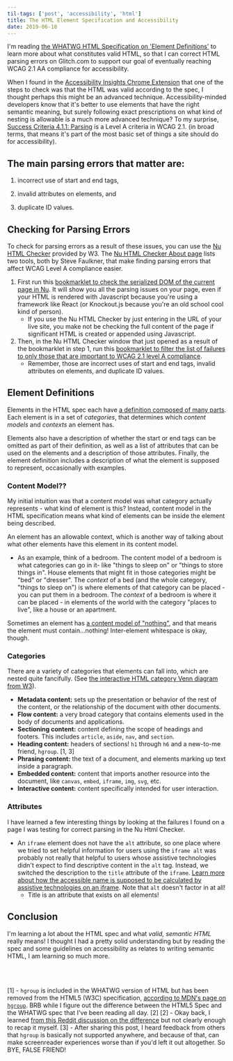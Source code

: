```yaml
---
til-tags: ['post', 'accessibility', 'html']
title: The HTML Element Specification and Accessibility
date: 2019-06-18
---
```


I'm reading [the WHATWG HTML Specification on 'Element Definitions'](https://html.spec.whatwg.org/multipage/dom.html#element-definitions) to learn more about what constitutes valid HTML, so that I can correct HTML parsing errors on Glitch.com to support our goal of eventually reaching WCAG 2.1 AA compliance for accessibility. 

When I found in the [Accessibility Insights Chrome Extension](https://accessibilityinsights.io/) that one of the steps to check was that the HTML was valid according to the spec, I thought perhaps this might be an advanced technique. Accessibility-minded developers know that it's better to use elements that have the right semantic meaning, but surely following exact prescriptions on what kind of nesting is allowable is a much more advanced technique? To my surprise, [Success Criteria 4.1.1: Parsing](https://www.w3.org/WAI/WCAG21/Understanding/parsing.html) is a Level A criteria in WCAG 2.1. (in broad terms, that means it's part of the most basic set of things a site should do for accessibility). 

## The main parsing errors that matter are:

1. incorrect use of start and end tags, 

2. invalid attributes on elements, and 

3. duplicate ID values.


## Checking for Parsing Errors 
To check for parsing errors as a result of these issues, you can use the [Nu HTML Checker](https://validator.w3.org/nu/) provided by W3. The [Nu HTML Checker About page](https://validator.w3.org/nu/about.html) lists two tools, both by Steve Faulkner, that make finding parsing errors that affect WCAG Level A compliance easier. 
 1. First run this <a href='javascript:(function(){function c(a,b){var c=document.createElement("textarea");c.name=a;c.value=b;d.appendChild(c)}var e=function(a){for(var b="",a=a.firstChild;a;){switch(a.nodeType){case Node.ELEMENT_NODE:b+=a.outerHTML;break;case Node.TEXT_NODE:b+=a.nodeValue;break;case Node.CDATA_SECTION_NODE:b+="<![CDATA["+a.nodeValue+"]]\>";break;case Node.COMMENT_NODE:b+="<\!--"+a.nodeValue+"--\>";break;case Node.DOCUMENT_TYPE_NODE:b+="<!DOCTYPE "+a.name+">\n"}a=a.nextSibling}return b}(document),d=document.createElement("form");d.method="POST";d.action="https://validator.w3.org/nu/";d.enctype="multipart/form-data";d.target="_blank";d.acceptCharset="utf-8";c("showsource","yes");c("content",e);document.body.appendChild(d);d.submit()})();'> bookmarklet to check the serialized DOM of the current page in Nu</a>. It will show you all the parsing issues on your page, even if your HTML is rendered with Javascript because you're using a framework like React (or Knockout.js because you're an old school cool kind of person).  
    - If you use the Nu HTML Checker by just entering in the URL of your live site, you make not be checking the full content of the page if significant HTML is created or appended using Javascript.
2. Then, in the Nu HTML Checker window that just opened as a result of the bookmarklet in step 1, run this <a href=''>bookmarklet to filter the list of failures to only those that are important to WCAG 2.1 level A compliance</a>. 
    - Remember, those are incorrect uses of start and end tags, invalid attributes on elements, and duplicate ID values. 
 

## Element Definitions

Elements in the HTML spec each have [a definition composed of many parts](https://html.spec.whatwg.org/multipage/dom.html#element-definitions). Each element is in a set of _categories_, that determines which _content models_ and _contexts_ an element has. 

Elements also have a description of whether the start or end tags can be omitted as part of their definition, as well as a list of attributes that can be used on the elements and a description of those attributes. Finally, the element definition includes a description of what the element is supposed to represent, occasionally with examples.

### Content Model??

My initial intuition was that a content model was what category actually represents - what kind of element is this? Instead, content model in the HTML specification means what kind of elements can be inside the element being described. 

An element has an allowable context, which is another way of talking about what other elements have this element in its content model. 

   - As an example, think of a bedroom. The content model of a bedroom is what categories can go in it- like "things to sleep on" or "things to store things in". House elements that might fit in those categories might be "bed" or "dresser". The _context_ of a bed (and the whole category, "things to sleep on") is where elements of that category can be placed - you can put them in a bedroom. The _context_ of a bedroom is where it can be placed - in elements of the world with the category "places to live", like a house or an apartment. 

Sometimes an element has [a content model of "nothing"](https://html.spec.whatwg.org/multipage/dom.html#the-nothing-content-model), and that means the element must contain...nothing! Inter-element whitespace is okay, though.

### Categories

There are a variety of categories that elements can fall into, which are nested quite fancifully. (See [the interactive HTML category Venn diagram from W3](https://html.spec.whatwg.org/multipage/dom.html#kinds-of-content)). 

- **Metadata content:** sets up the presentation or behavior of the rest of the content, or the relationship of the document with other documents. 
- **Flow content:** a very broad category that contains elements used in the body of documents and applications.
- **Sectioning content:** content defining the scope of headings and footers. This includes `article`, `aside`, `nav`, and `section`.  
- **Heading content:** headers of sections! `h1` through `h6` and a new-to-me friend, `hgroup`. [1, 3]
- **Phrasing content:** the text of a document, and elements marking up text inside a paragraph. 
- **Embedded content:** content that imports another resource into the document, like `canvas`, `embed`, `iframe`, `img`, `svg`, etc.
- **Interactive content:** content specifically intended for user interaction. 

### Attributes

I have learned a few interesting things by looking at the failures I found on a page I was testing for correct parsing in the Nu Html Checker. 

- An `iframe` element does not have the `alt` attribute, so one place where we tried to set helpful information for users using the `iframe alt` was probably not really that helpful to users whose assistive technologies didn't expect to find descriptive content in the `alt` tag. Instead, we switched the description to the `title` attribute of the `iframe`. [Learn more about how the accessible name is supposed to be calculated by assistive technologies on an iframe](https://w3c.github.io/html-aam/#iframe-element-accessible-name-computation). Note that `alt` doesn't factor in at all!
  - Title is an attribute that exists on all elements! 

## Conclusion

I'm learning a lot about the HTML spec and what _valid, semantic HTML_ really means! I thought I had a pretty solid understanding but by reading the spec and some guidelines on accessibility as relates to writing semantic HTML, I am learning so much more. 

<br/>
<br/>

[1] - `hgroup` is included in the WHATWG version of HTML but has been removed from the HTML5 (W3C) specification, [according to MDN's page on `hgroup`](https://developer.mozilla.org/en-US/docs/Web/HTML/Element/hgroup). BRB while I figure out the difference between the HTML5 Spec and the WHATWG spec that I've been reading all day. [2]
[2] - Okay back, I learned [from this Reddit discussion on the difference](https://www.reddit.com/r/javascript/comments/5swe9b/what_is_the_difference_between_the_w3c_and_the/)  but not clearly enough to recap it myself. 
[3] - After sharing this post, I heard feedback from others that `hgroup` is basically not supported anywhere, and because of that, can make screenreader experiences worse than if you'd left it out altogether. So BYE, FALSE FRIEND!